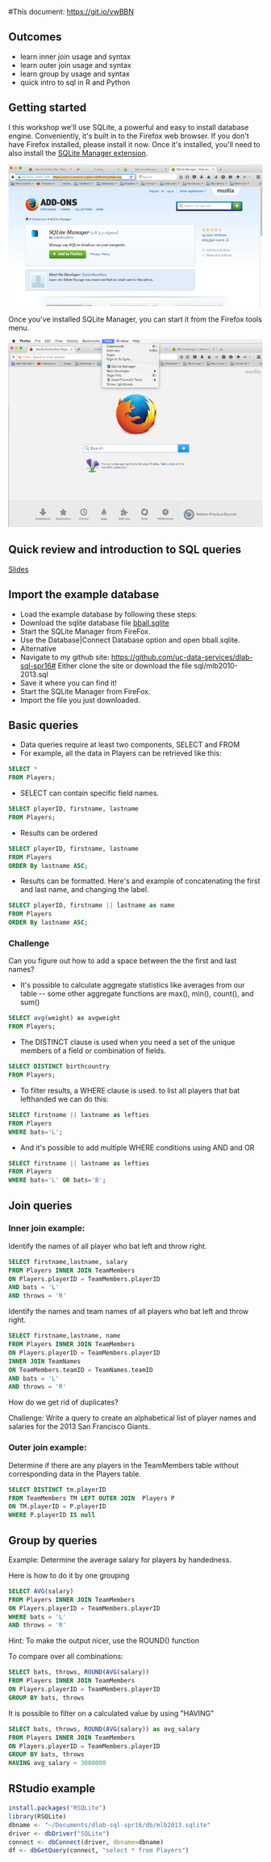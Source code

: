 

#This document: https://git.io/vwBBN
## Outcomes
* learn inner join usage and syntax
* learn outer join usage and syntax
* learn group by usage and syntax
* quick intro to sql in R and Python

## Getting started
I this workshop we'll use SQLite, a powerful and easy to install database engine. Conveniently, it's built in to the Firefox web browser. If you don't have Firefox installed, please install it now. Once it's installed, you'll need to also install the [SQLite Manager extension](https://addons.mozilla.org/en-US/firefox/addon/sqlite-manager/).

![install sqlite](images/install_sqlite.png)

Once you've installed SQLite Manager, you can start it from the Firefox tools menu.

![tools menu](images/tools_menu.png)

## Quick review and introduction to SQL queries
[Slides](https://docs.google.com/presentation/d/1RRZoSelHpEGcKapa6E2MAn3NHXVlrbMMbimb2lW8UkA/edit?usp=sharing)

## Import the example database
* Load the example database by following these steps:
 * Download the sqlite database file [bball.sqlite](https://berkeley.box.com/s/xp4bhbkebhhaf74z09540bpzjrgfht2a)
 * Start the SQLite Manager from FireFox.
 * Use the Database|Connect Database option and open bball.sqlite.
* Alternative 
 * Navigate to my github site: https://github.com/uc-data-services/dlab-sql-spr16# Either clone the site or download the file sql/mlb2010-2013.sql
 * Save it where you can find it!
 * Start the SQLite Manager from FireFox.
 * Import the file you just downloaded.
## Basic queries
* Data queries require at least two components, SELECT and FROM
* For example, all the data in Players can be retrieved like this:
```sql
SELECT * 
FROM Players;
```
* SELECT can contain specific field names.

```sql
SELECT playerID, firstname, lastname
FROM Players;
```
* Results can be ordered

```sql
SELECT playerID, firstname, lastname
FROM Players
ORDER By lastname ASC;
```

* Results can be formatted. Here's and example of concatenating the first and last name, and changing the label.

```sql
SELECT playerID, firstname || lastname as name
FROM Players
ORDER By lastname ASC;
```
### Challenge
Can you figure out how to add a space between the the first and last names?

* It's possible to calculate aggregate statistics like averages from our table -- some other aggregate functions are max(), min(), count(), and sum()

```sql
SELECT avg(weight) as avgweight
FROM Players;
```

* The DISTINCT clause is used when you need a set of the unique members of a field or combination of fields.

```sql
SELECT DISTINCT birthcountry
FROM Players;
```
* To filter results, a WHERE clause is used. to list all players that bat lefthanded we can do this:

```sql
SELECT firstname || lastname as lefties
FROM Players
WHERE bats='L';
```
* And it's possible to add multiple WHERE conditions using AND and OR
```sql
SELECT firstname || lastname as lefties
FROM Players
WHERE bats='L' OR bats='B';
```


## Join queries
### Inner join example:

Identify the names of all player who bat left and throw right.

```sql
SELECT firstname,lastname, salary
FROM Players INNER JOIN TeamMembers
ON Players.playerID = TeamMembers.playerID
AND bats = 'L'
AND throws = 'R'
```

Identify the names and team names of all players who bat left and throw right.

```sql
SELECT firstname,lastname, name
FROM Players INNER JOIN TeamMembers
ON Players.playerID = TeamMembers.playerID
INNER JOIN TeamNames
ON TeamMembers.teamID = TeamNames.teamID
AND bats = 'L'
AND throws = 'R'
```
How do we get rid of duplicates?

Challenge:
Write a query to create an alphabetical list of player names and salaries for the 2013 San Francisco Giants.

### Outer join example:
Determine if there are any players in the TeamMembers table without corresponding data in the Players table.

```sql
SELECT DISTINCT tm.playerID
FROM TeamMembers TM LEFT OUTER JOIN  Players P
ON TM.playerID = P.playerID
WHERE P.playerID IS null
```

## Group by queries
Example:
Determine the average salary for players by handedness.

Here is how to do it by one grouping

```sql
SELECT AVG(salary)
FROM Players INNER JOIN TeamMembers
ON Players.playerID = TeamMembers.playerID
WHERE bats = 'L'
AND throws = 'R'
```

Hint: To make the output nicer, use the ROUND() function

To compare over all combinations:
```sql 
SELECT bats, throws, ROUND(AVG(salary))
FROM Players INNER JOIN TeamMembers
ON Players.playerID = TeamMembers.playerID
GROUP BY bats, throws
```

It is possible to filter on a calculated value by using "HAVING"

```sql 
SELECT bats, throws, ROUND(AVG(salary)) as avg_salary
FROM Players INNER JOIN TeamMembers
ON Players.playerID = TeamMembers.playerID
GROUP BY bats, throws
HAVING avg_salary < 3000000
```

## RStudio example

```R
install.packages("RSQLite")
library(RSQLite)
dbname <- "~/Documents/dlab-sql-spr16/db/mlb2013.sqlite"
driver <- dbDriver("SQLite")
connect <- dbConnect(driver, dbname=dbname)
df <- dbGetQuery(connect, "select * from Players")
```


